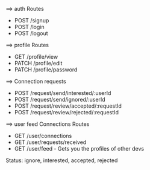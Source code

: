 

==> auth Routes
- POST /signup
- POST /login
- POST /logout

==> profile Routes
- GET /profile/view
- PATCH /profile/edit
- PATCH /profile/password

==> Connection requests
- POST /request/send/interested/:userId
- POST /request/send/ignored/:userId
- POST /request/review/accepted/:requestId
- POST /request/review/rejected/:requestId

==>  user feed Connections Routes
- GET /user/connections
- GET /user/requests/received
- GET /user/feed - Gets you the profiles of other devs

Status: ignore, interested, accepted, rejected